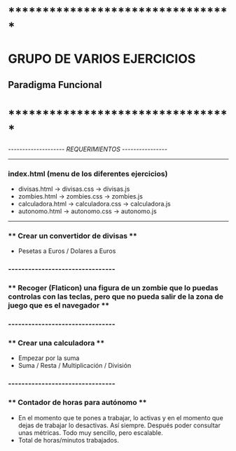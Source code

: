 
 # *********************************
 # GRUPO DE VARIOS EJERCICIOS
 ## Paradigma Funcional
 # *********************************


*--------------------  REQUERIMIENTOS  ----------------*

** ***************************************************

### index.html (menu de los diferentes ejercicios)
* divisas.html -> divisas.css -> divisas.js
* zombies.html -> zombies.css -> zombies.js
* calculadora.html -> calculadora.css -> calculadora.js
* autonomo.html -> autonomo.css -> autonomo.js
** ***************************************************

### ** Crear un convertidor de divisas **
* Pesetas a Euros / Dolares a Euros


### --------------------------------
### ** Recoger (Flaticon) una figura de un zombie que lo puedas controlas con las teclas, pero que no pueda salir de la zona de juego que es el navegador **
### --------------------------------

### ** Crear una calculadora **
 * Empezar por la suma
 * Suma / Resta / Multiplicación / División
### --------------------------------

### ** Contador de horas para autónomo **
 * En el momento que te pones a trabajar, lo activas y en el momento que dejas de trabajar lo desactivas. Así siempre. Después poder consultar unas métricas. Todo muy sencillo, pero escalable.
 * Total de horas/minutos trabajados.
 